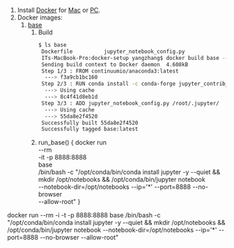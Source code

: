 1. Install [Docker](https://www.docker.com/) for [Mac](https://www.docker.com/docker-mac) or [PC](https://www.docker.com/docker-windows).
1. Docker images:
	1. [base](https://github.com/yang-zhang/docker-setup/blob/master/base/Dockerfile)
		1. Build
		   ```sh
		   $ ls base
			Dockerfile			jupyter_notebook_config.py
			ITs-MacBook-Pro:docker-setup yangzhang$ docker build base --tag base
			Sending build context to Docker daemon  4.608kB
			Step 1/3 : FROM continuumio/anaconda3:latest
			 ---> f3a9cb1bc160
			Step 2/3 : RUN conda install -c conda-forge jupyter_contrib_nbextensions &&     conda install -c conda-forge jupyter_nbextensions_configurator &&    jupyter nbextension enable toc2/main &&    jupyter nbextension enable code_prettify/code_prettify
			 ---> Using cache
			 ---> 8c4f41d8eb1d
			Step 3/3 : ADD jupyter_notebook_config.py /root/.jupyter/
			 ---> Using cache
			 ---> 55da8e2f4520
			Successfully built 55da8e2f4520
			Successfully tagged base:latest
			``` 	
		1. run_base() {
			docker run \
			--rm \
			-it 
			-p 8888:8888 \
			base \
			/bin/bash -c "/opt/conda/bin/conda install jupyter -y --quiet && \
			mkdir /opt/notebooks && /opt/conda/bin/jupyter notebook \
			--notebook-dir=/opt/notebooks --ip='*' --port=8888 --no-browser \
			--allow-root"
		}







	
	
 docker run --rm -i -t -p 8888:8888 base /bin/bash -c "/opt/conda/bin/conda install jupyter -y --quiet && mkdir /opt/notebooks && /opt/conda/bin/jupyter notebook --notebook-dir=/opt/notebooks --ip='*' --port=8888 --no-browser --allow-root"
 
 
